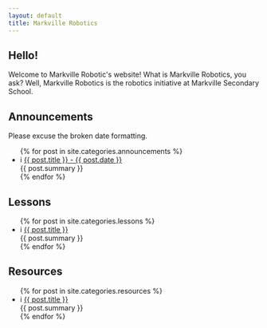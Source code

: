 ```yaml
---
layout: default
title: Markville Robotics
---
```


## Hello!
Welcome to Markville Robotic's website!
What is Markville Robotics, you ask? Well, Markville Robotics is the robotics initiative at Markville Secondary School.

## Announcements
Please excuse the broken date formatting.
<ul>
  {% for post in site.categories.announcements %}
    <li>i
      <a href="{{ post.url }}"> {{ post.title }} - {{ post.date }} </a> <br> {{ post.summary }}
      <br>
    </li>
  {% endfor %}
</ul>

## Lessons
<ul>
  {% for post in site.categories.lessons %}
    <li>i
      <a href="{{ post.url }}"> {{ post.title }} </a> <br> {{ post.summary }}
      <br>
    </li>
  {% endfor %}
</ul>

## Resources
<ul>
  {% for post in site.categories.resources %}
    <li>i
      <a href="{{ post.url }}"> {{ post.title }} </a> <br> {{ post.summary }}
      <br>
    </li>
  {% endfor %}
</ul>

